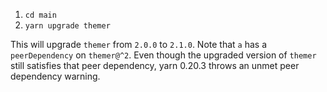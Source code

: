 1. `cd main`
2. `yarn upgrade themer`

This will upgrade `themer` from `2.0.0` to `2.1.0`. Note that `a` has a `peerDependency` on `themer@^2`. Even though the upgraded version of `themer` still satisfies that peer dependency, yarn 0.20.3 throws an unmet peer dependency warning.
